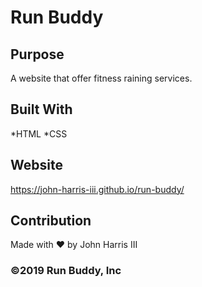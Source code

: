 # Run Buddy

## Purpose
A website that offer fitness raining services.

## Built With
*HTML
*CSS

## Website
https://john-harris-iii.github.io/run-buddy/

## Contribution
Made with ❤️ by John Harris III

### ©️2019 Run Buddy, Inc
